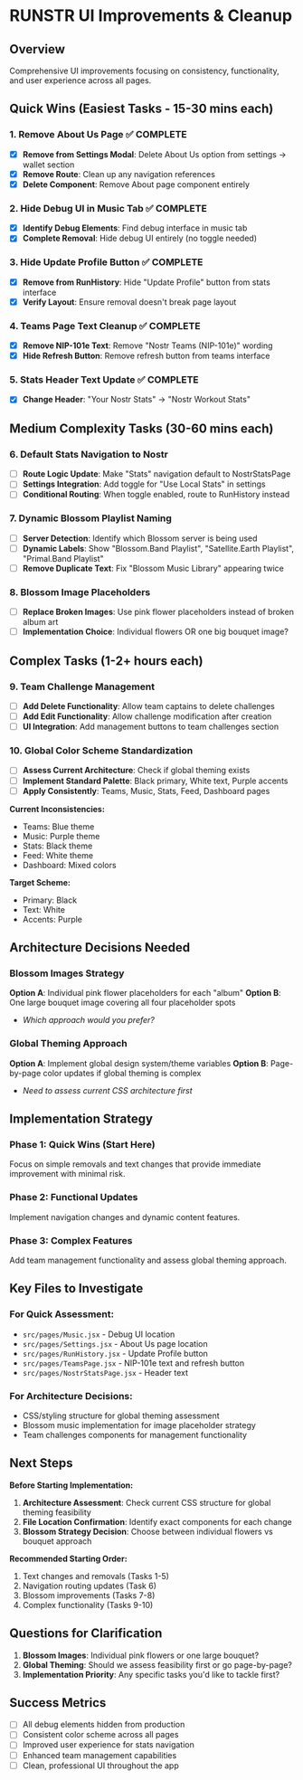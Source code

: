 # RUNSTR UI Improvements & Cleanup

## Overview
Comprehensive UI improvements focusing on consistency, functionality, and user experience across all pages.

## Quick Wins (Easiest Tasks - 15-30 mins each)

### 1. Remove About Us Page ✅ COMPLETE
- [x] **Remove from Settings Modal**: Delete About Us option from settings → wallet section
- [x] **Remove Route**: Clean up any navigation references
- [x] **Delete Component**: Remove About page component entirely

### 2. Hide Debug UI in Music Tab ✅ COMPLETE
- [x] **Identify Debug Elements**: Find debug interface in music tab
- [x] **Complete Removal**: Hide debug UI entirely (no toggle needed)

### 3. Hide Update Profile Button ✅ COMPLETE
- [x] **Remove from RunHistory**: Hide "Update Profile" button from stats interface
- [x] **Verify Layout**: Ensure removal doesn't break page layout

### 4. Teams Page Text Cleanup ✅ COMPLETE
- [x] **Remove NIP-101e Text**: Remove "Nostr Teams (NIP-101e)" wording
- [x] **Hide Refresh Button**: Remove refresh button from teams interface

### 5. Stats Header Text Update ✅ COMPLETE
- [x] **Change Header**: "Your Nostr Stats" → "Nostr Workout Stats"

## Medium Complexity Tasks (30-60 mins each)

### 6. Default Stats Navigation to Nostr
- [ ] **Route Logic Update**: Make "Stats" navigation default to NostrStatsPage
- [ ] **Settings Integration**: Add toggle for "Use Local Stats" in settings  
- [ ] **Conditional Routing**: When toggle enabled, route to RunHistory instead

### 7. Dynamic Blossom Playlist Naming
- [ ] **Server Detection**: Identify which Blossom server is being used
- [ ] **Dynamic Labels**: Show "Blossom.Band Playlist", "Satellite.Earth Playlist", "Primal.Band Playlist"
- [ ] **Remove Duplicate Text**: Fix "Blossom Music Library" appearing twice

### 8. Blossom Image Placeholders
- [ ] **Replace Broken Images**: Use pink flower placeholders instead of broken album art
- [ ] **Implementation Choice**: Individual flowers OR one big bouquet image?

## Complex Tasks (1-2+ hours each)

### 9. Team Challenge Management
- [ ] **Add Delete Functionality**: Allow team captains to delete challenges
- [ ] **Add Edit Functionality**: Allow challenge modification after creation
- [ ] **UI Integration**: Add management buttons to team challenges section

### 10. Global Color Scheme Standardization
- [ ] **Assess Current Architecture**: Check if global theming exists
- [ ] **Implement Standard Palette**: Black primary, White text, Purple accents
- [ ] **Apply Consistently**: Teams, Music, Stats, Feed, Dashboard pages

**Current Inconsistencies:**
- Teams: Blue theme
- Music: Purple theme  
- Stats: Black theme
- Feed: White theme
- Dashboard: Mixed colors

**Target Scheme:**
- Primary: Black
- Text: White
- Accents: Purple

## Architecture Decisions Needed

### Blossom Images Strategy
**Option A**: Individual pink flower placeholders for each "album"
**Option B**: One large bouquet image covering all four placeholder spots
- *Which approach would you prefer?*

### Global Theming Approach  
**Option A**: Implement global design system/theme variables
**Option B**: Page-by-page color updates if global theming is complex
- *Need to assess current CSS architecture first*

## Implementation Strategy

### Phase 1: Quick Wins (Start Here)
Focus on simple removals and text changes that provide immediate improvement with minimal risk.

### Phase 2: Functional Updates  
Implement navigation changes and dynamic content features.

### Phase 3: Complex Features
Add team management functionality and assess global theming approach.

## Key Files to Investigate

### For Quick Assessment:
- `src/pages/Music.jsx` - Debug UI location
- `src/pages/Settings.jsx` - About Us page location  
- `src/pages/RunHistory.jsx` - Update Profile button
- `src/pages/TeamsPage.jsx` - NIP-101e text and refresh button
- `src/pages/NostrStatsPage.jsx` - Header text

### For Architecture Decisions:
- CSS/styling structure for global theming assessment
- Blossom music implementation for image placeholder strategy
- Team challenges components for management functionality

## Next Steps

**Before Starting Implementation:**
1. **Architecture Assessment**: Check current CSS structure for global theming feasibility
2. **File Location Confirmation**: Identify exact components for each change
3. **Blossom Strategy Decision**: Choose between individual flowers vs bouquet approach

**Recommended Starting Order:**
1. Text changes and removals (Tasks 1-5)
2. Navigation routing updates (Task 6) 
3. Blossom improvements (Tasks 7-8)
4. Complex functionality (Tasks 9-10)

## Questions for Clarification

1. **Blossom Images**: Individual pink flowers or one large bouquet?
2. **Global Theming**: Should we assess feasibility first or go page-by-page?
3. **Implementation Priority**: Any specific tasks you'd like to tackle first?

## Success Metrics
- [ ] All debug elements hidden from production
- [ ] Consistent color scheme across all pages  
- [ ] Improved user experience for stats navigation
- [ ] Enhanced team management capabilities
- [ ] Clean, professional UI throughout the app 